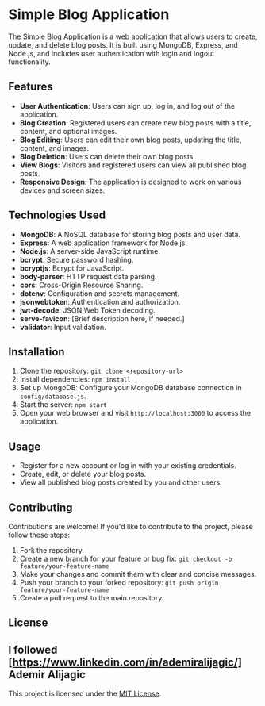 # Simple Blog Application

The Simple Blog Application is a web application that allows users to create, update, and delete blog posts. It is built using MongoDB, Express, and Node.js, and includes user authentication with login and logout functionality.

## Features

- **User Authentication**: Users can sign up, log in, and log out of the application.
- **Blog Creation**: Registered users can create new blog posts with a title, content, and optional images.
- **Blog Editing**: Users can edit their own blog posts, updating the title, content, and images.
- **Blog Deletion**: Users can delete their own blog posts.
- **View Blogs**: Visitors and registered users can view all published blog posts.
- **Responsive Design**: The application is designed to work on various devices and screen sizes.

## Technologies Used

- **MongoDB**: A NoSQL database for storing blog posts and user data.
- **Express**: A web application framework for Node.js.
- **Node.js**: A server-side JavaScript runtime.
- **bcrypt**: Secure password hashing.
- **bcryptjs**: Bcrypt for JavaScript.
- **body-parser**: HTTP request data parsing.
- **cors**: Cross-Origin Resource Sharing.
- **dotenv**: Configuration and secrets management.
- **jsonwebtoken**: Authentication and authorization.
- **jwt-decode**: JSON Web Token decoding.
- **serve-favicon**: [Brief description here, if needed.]
- **validator**: Input validation.

## Installation

1. Clone the repository: `git clone <repository-url>`
2. Install dependencies: `npm install`
3. Set up MongoDB: Configure your MongoDB database connection in `config/database.js`.
4. Start the server: `npm start`
5. Open your web browser and visit `http://localhost:3000` to access the application.

## Usage

- Register for a new account or log in with your existing credentials.
- Create, edit, or delete your blog posts.
- View all published blog posts created by you and other users.

## Contributing

Contributions are welcome! If you'd like to contribute to the project, please follow these steps:

1. Fork the repository.
2. Create a new branch for your feature or bug fix: `git checkout -b feature/your-feature-name`
3. Make your changes and commit them with clear and concise messages.
4. Push your branch to your forked repository: `git push origin feature/your-feature-name`
5. Create a pull request to the main repository.

## License

## I followed [https://www.linkedin.com/in/ademiralijagic/] Ademir Alijagic

This project is licensed under the [MIT License](LICENSE).



